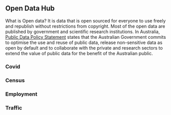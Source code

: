 ## Open Data Hub

What is Open data? It is data that is open sourced for everyone to use freely and republish without restrictions from copyright. 
Most of the open data are published by government and scientific research institutions. In Australia, [Public Data Policy Statement](https://www.pmc.gov.au/sites/default/files/publications/aust_govt_public_data_policy_statement_1.pdf) states that the Australian Government commits to optimise the use and reuse of public data, release non-sensitive data as open by default and to collaborate with the private and research sectors to extend the value of public data for the benefit of the Australian public.

### Covid


### Census


### Employment


### Traffic
